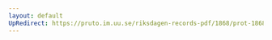 ```yaml
---
layout: default
UpRedirect: https://pruto.im.uu.se/riksdagen-records-pdf/1868/prot-1868--ak--507/prot-1868--ak--507_015.pdf
---
```

